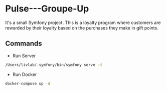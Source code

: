 # Pulse---Groupe-Up
It's a small Symfony project. This is a loyalty program where customers are rewarded by their loyalty based on the purchases they make in gift points.


## Commands
- Run Server
```bash
/Users/livlab/.symfony/bin/symfony serve -d
```
- Run Docker
```bash
docker-compose up -d
```